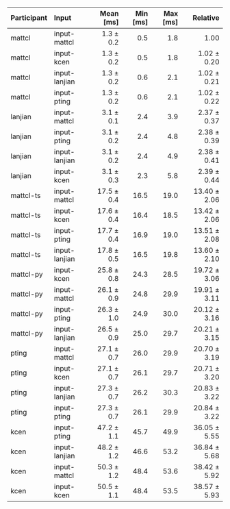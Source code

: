 | Participant | Input | Mean [ms] | Min [ms] | Max [ms] | Relative |
|:---|:---|---:|---:|---:|---:|
| mattcl | input-mattcl | 1.3 ± 0.2 | 0.5 | 1.8 | 1.00 |
| mattcl | input-kcen | 1.3 ± 0.2 | 0.5 | 1.8 | 1.02 ± 0.20 |
| mattcl | input-lanjian | 1.3 ± 0.2 | 0.6 | 2.1 | 1.02 ± 0.21 |
| mattcl | input-pting | 1.3 ± 0.2 | 0.6 | 2.1 | 1.02 ± 0.22 |
| lanjian | input-mattcl | 3.1 ± 0.1 | 2.4 | 3.9 | 2.37 ± 0.37 |
| lanjian | input-pting | 3.1 ± 0.2 | 2.4 | 4.8 | 2.38 ± 0.39 |
| lanjian | input-lanjian | 3.1 ± 0.2 | 2.4 | 4.9 | 2.38 ± 0.41 |
| lanjian | input-kcen | 3.1 ± 0.3 | 2.3 | 5.8 | 2.39 ± 0.44 |
| mattcl-ts | input-mattcl | 17.5 ± 0.4 | 16.5 | 19.0 | 13.40 ± 2.06 |
| mattcl-ts | input-kcen | 17.6 ± 0.4 | 16.4 | 18.5 | 13.42 ± 2.06 |
| mattcl-ts | input-pting | 17.7 ± 0.4 | 16.9 | 19.0 | 13.51 ± 2.08 |
| mattcl-ts | input-lanjian | 17.8 ± 0.5 | 16.5 | 19.8 | 13.60 ± 2.10 |
| mattcl-py | input-kcen | 25.8 ± 0.8 | 24.3 | 28.5 | 19.72 ± 3.06 |
| mattcl-py | input-mattcl | 26.1 ± 0.9 | 24.8 | 29.9 | 19.91 ± 3.11 |
| mattcl-py | input-pting | 26.3 ± 1.0 | 24.9 | 30.0 | 20.12 ± 3.16 |
| mattcl-py | input-lanjian | 26.5 ± 0.9 | 25.0 | 29.7 | 20.21 ± 3.15 |
| pting | input-mattcl | 27.1 ± 0.7 | 26.0 | 29.9 | 20.70 ± 3.19 |
| pting | input-kcen | 27.1 ± 0.7 | 26.1 | 29.7 | 20.71 ± 3.20 |
| pting | input-lanjian | 27.3 ± 0.7 | 26.2 | 30.3 | 20.83 ± 3.22 |
| pting | input-pting | 27.3 ± 0.7 | 26.1 | 29.9 | 20.84 ± 3.22 |
| kcen | input-pting | 47.2 ± 1.1 | 45.7 | 49.9 | 36.05 ± 5.55 |
| kcen | input-lanjian | 48.2 ± 1.2 | 46.6 | 53.2 | 36.84 ± 5.68 |
| kcen | input-mattcl | 50.3 ± 1.2 | 48.4 | 53.6 | 38.42 ± 5.92 |
| kcen | input-kcen | 50.5 ± 1.1 | 48.4 | 53.5 | 38.57 ± 5.93 |

